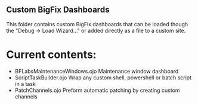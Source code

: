 
## Custom BigFix Dashboards 

This folder contains custom BigFix dashboards that can be loaded though the "Debug -> Load Wizard..." or added directly as a file to a custom site.

# Current contents:

- BFLabsMaintenanceWindows.ojo
    Maintenance window dashboard
- ScriptTaskBuilder.ojo
    Wrap any custom shell, powershell or batch script in a task
- PatchChannels.ojo
    Preform automatic patching by creating custom channels 



